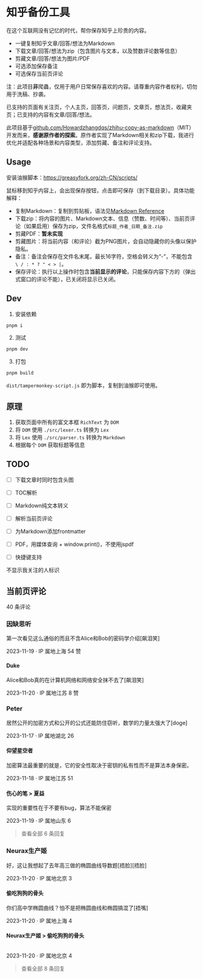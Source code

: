 # 知乎备份工具

在这个互联网没有记忆的时代，帮你保存知乎上珍贵的内容。

* 一键复制知乎文章/回答/想法为Markdown
* 下载文章/回答/想法为zip（包含图片与文本，以及赞数评论数等信息）
* 剪藏文章/回答/想法为图片/PDF
* 可选添加保存备注
* 可选保存当前页评论

注：此项目**非**爬蟲，仅用于用户日常保存喜欢的内容。请尊重内容作者权利，切勿用于洗稿、抄袭。

已支持的页面有关注页，个人主页，回答页，问题页，文章页，想法页，收藏夹页；已支持的内容有文章/回答/想法。

此项目基于[github.com/Howardzhangdqs/zhihu-copy-as-markdown](https://github.com/Howardzhangdqs/zhihu-copy-as-markdown)（MIT）开发而来，**感谢原作者的探索**。原作者实现了Markdown相关和zip下载，我进行优化并适配各种场景和内容类型，添加剪藏、备注和评论支持。

## Usage

安装油猴脚本：<https://greasyfork.org/zh-CN/scripts/>

鼠标移到知乎内容上，会出现保存按钮，点击即可保存（到下载目录）。具体功能解释：

* 复制Markdown：复制到剪贴板，语法见[Markdown Reference](https://commonmark.org/help/)
* 下载zip：将内容的图片、Markdown文本、信息（赞数、时间等）、当前页评论（如果启用）保存为zip，文件名格式`标题_作者_日期_备注.zip`
* 剪藏PDF：**暂未实现**
* 剪藏图片：将当前内容（和评论）截为PNG图片，会自动隐藏你的头像以保护隐私。
* 备注：备注会保存在文件名末尾，最长16字符，空格会转义为“-”，不能包含` \ / : * ? " < > |`。
* 保存评论：执行以上操作时包含**当前显示的评论**，只能保存内容下方的（弹出式窗口的评论不能），已关闭将显示已关闭。

## Dev

1. 安装依赖

```bash
pnpm i
```

2. 测试

```bash
pnpm dev
```

3. 打包

```bash
pnpm build
```

`dist/tampermonkey-script.js` 即为脚本，复制到油猴即可使用。


## 原理

1. 获取页面中所有的富文本框 `RichText` 为 `DOM`
2. 将 `DOM` 使用 `./src/lexer.ts` 转换为 `Lex`
3. 将 `Lex` 使用 `./src/parser.ts` 转换为 `Markdown`
4. 根据每个 `DOM` 获取标题等信息


## TODO

- [ ] 下载文章时同时包含头图
- [ ] TOC解析
- [ ] Markdown纯文本转义
- [ ] 解析当前页评论
- [ ] 为Markdown添加frontmatter
- [ ] PDF，用媒体查询 + window.print()，不使用jspdf
- [ ] 快捷键支持



不显示我关注的人标识

## 当前页评论

40 条评论

### 因缺思听

第一次看见这么通俗的而且不含Alice和Bob的密码学介绍[飙泪笑]

2023-11-19 · IP 属地上海 ​54 赞

#### Duke

Alice和Bob真的在计算机网络和网络安全抹不去了[飙泪笑]

2023-11-20 · IP 属地江苏 ​8 赞

### Peter

居然公开的加密方式和公开的公式还能防住窃听，数学的力量太强大了[doge]

2023-11-17 · IP 属地湖北 ​26

#### 仰望星空者

加密算法最重要的就是，它的安全性取决于密钥的私有性而不是算法本身保密。

2023-11-18 · IP 属地江苏 ​51

#### 伤心的笔 > 夏益

实现的重要性在于不要有bug，算法不能保密

2023-11-19 · IP 属地山东 ​6

> 查看全部 6 条回复​

### Neurax生产姬

好，这让我想起了去年高三做的椭圆曲线导数题[捂脸][捂脸]

2023-11-20 · IP 属地北京 ​3

#### 偷吃狗狗的骨头

你们高中学椭圆曲线？怕不是把椭圆曲线和椭圆搞混了[捂嘴]

2023-11-20 · IP 属地上海 ​4

#### Neurax生产姬 > 偷吃狗狗的骨头

![]()

2023-11-20 · IP 属地北京 ​4

> 查看全部 8 条回复​